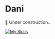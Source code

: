 # Dani

:construction: Under construction..

[![My Skills](https://skillicons.dev/icons?i=java,ts,arduino,raspberrypi,python,nodejs,idea,vscode,linux,arch,discord,docker,express)](https://skillicons.dev)
